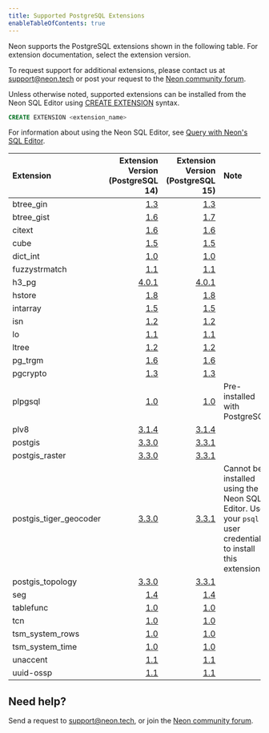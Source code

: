 ```yaml
---
title: Supported PostgreSQL Extensions
enableTableOfContents: true
---
```


Neon supports the PostgreSQL extensions shown in the following table. For extension documentation, select the extension version.

To request support for additional extensions, please contact us at [support@neon.tech](mailto:support@neon.tech) or post your request to the [Neon community forum](https://community.neon.tech/).

Unless otherwise noted, supported extensions can be installed from the Neon SQL Editor using [CREATE EXTENSION](https://www.postgresql.org/docs/14/sql-createextension.html) syntax.

```sql
CREATE EXTENSION <extension_name>
```

For information about using the Neon SQL Editor, see [Query with Neon's SQL Editor](../../get-started-with-neon/query-with-neon-sql-editor).

<a id="default-extensions/"></a>

| Extension              |                                Extension Version (PostgreSQL 14) |                                Extension Version (PostgreSQL 15) | Note                                                                                                       |
| :--------------------- | ---------------------------------------------------------------: | ---------------------------------------------------------------: | :--------------------------------------------------------------------------------------------------------- |
| btree_gin              |         [1.3](https://www.postgresql.org/docs/14/btree-gin.html) |         [1.3](https://www.postgresql.org/docs/15/btree-gin.html) |                                                                                                            |
| btree_gist             |        [1.6](https://www.postgresql.org/docs/14/btree-gist.html) |        [1.7](https://www.postgresql.org/docs/15/btree-gist.html) |                                                                                                            |
| citext                 |            [1.6](https://www.postgresql.org/docs/14/citext.html) |            [1.6](https://www.postgresql.org/docs/15/citext.html) |                                                                                                            |
| cube                   |              [1.5](https://www.postgresql.org/docs/14/cube.html) |              [1.5](https://www.postgresql.org/docs/15/cube.html) |                                                                                                            |
| dict_int               |          [1.0](https://www.postgresql.org/docs/14/dict-int.html) |          [1.0](https://www.postgresql.org/docs/15/dict-int.html) |                                                                                                            |
| fuzzystrmatch          |     [1.1](https://www.postgresql.org/docs/14/fuzzystrmatch.html) |     [1.1](https://www.postgresql.org/docs/15/fuzzystrmatch.html) |                                                                                                            |
| h3_pg                  | [4.0.1](https://github.com/zachasme/h3-pg/blob/main/docs/api.md) | [4.0.1](https://github.com/zachasme/h3-pg/blob/main/docs/api.md) |                                                                                                            |
| hstore                 |            [1.8](https://www.postgresql.org/docs/14/hstore.html) |            [1.8](https://www.postgresql.org/docs/15/hstore.html) |                                                                                                            |
| intarray               |          [1.5](https://www.postgresql.org/docs/14/intarray.html) |          [1.5](https://www.postgresql.org/docs/15/intarray.html) |                                                                                                            |
| isn                    |               [1.2](https://www.postgresql.org/docs/14/isn.html) |               [1.2](https://www.postgresql.org/docs/15/isn.html) |                                                                                                            |
| lo                     |                [1.1](https://www.postgresql.org/docs/14/lo.html) |                [1.1](https://www.postgresql.org/docs/15/lo.html) |                                                                                                            |
| ltree                  |             [1.2](https://www.postgresql.org/docs/14/ltree.html) |             [1.2](https://www.postgresql.org/docs/15/ltree.html) |                                                                                                            |
| pg_trgm                |            [1.6](https://www.postgresql.org/docs/14/pgtrgm.html) |            [1.6](https://www.postgresql.org/docs/15/pgtrgm.html) |                                                                                                            |
| pgcrypto               |          [1.3](https://www.postgresql.org/docs/14/pgcrypto.html) |          [1.3](https://www.postgresql.org/docs/15/pgcrypto.html) |                                                                                                            |
| plpgsql                |           [1.0](https://www.postgresql.org/docs/14/plpgsql.html) |           [1.0](https://www.postgresql.org/docs/15/plpgsql.html) | Pre-installed with PostgreSQL.                                                                             |
| plv8                   |                                 [3.1.4](https://plv8.github.io/) |                                 [3.1.4](https://plv8.github.io/) |                                                                                                            |
| postgis                |                                    [3.3.0](https://postgis.net/) |                                    [3.3.1](https://postgis.net/) |                                                                                                            |
| postgis_raster         |              [3.3.0](https://postgis.net/docs/RT_reference.html) |              [3.3.1](https://postgis.net/docs/RT_reference.html) |                                                                                                            |
| postgis_tiger_geocoder |     [3.3.0](https://postgis.net/docs/Extras.html#Tiger_Geocoder) |     [3.3.1](https://postgis.net/docs/Extras.html#Tiger_Geocoder) | Cannot be installed using the Neon SQL Editor. Use your `psql` user credentials to install this extension. |
| postgis_topology       |              [3.3.0](https://www.postgis.net/docs/Topology.html) |              [3.3.1](https://www.postgis.net/docs/Topology.html) |                                                                                                            |
| seg                    |               [1.4](https://www.postgresql.org/docs/14/seg.html) |               [1.4](https://www.postgresql.org/docs/15/seg.html) |                                                                                                            |
| tablefunc              |         [1.0](https://www.postgresql.org/docs/14/tablefunc.html) |         [1.0](https://www.postgresql.org/docs/15/tablefunc.html) |                                                                                                            |
| tcn                    |               [1.0](https://www.postgresql.org/docs/14/tcn.html) |               [1.0](https://www.postgresql.org/docs/15/tcn.html) |                                                                                                            |
| tsm_system_rows        |   [1.0](https://www.postgresql.org/docs/14/tsm-system-rows.html) |   [1.0](https://www.postgresql.org/docs/15/tsm-system-rows.html) |                                                                                                            |
| tsm_system_time        |   [1.0](https://www.postgresql.org/docs/14/tsm-system-time.html) |   [1.0](https://www.postgresql.org/docs/15/tsm-system-time.html) |                                                                                                            |
| unaccent               |          [1.1](https://www.postgresql.org/docs/14/unaccent.html) |          [1.1](https://www.postgresql.org/docs/15/unaccent.html) |                                                                                                            |
| uuid-ossp              |         [1.1](https://www.postgresql.org/docs/14/uuid-ossp.html) |         [1.1](https://www.postgresql.org/docs/15/uuid-ossp.html) |                                                                                                            |

## Need help?

Send a request to [support@neon.tech](mailto:support@neon.tech), or join the [Neon community forum](https://community.neon.tech/).
